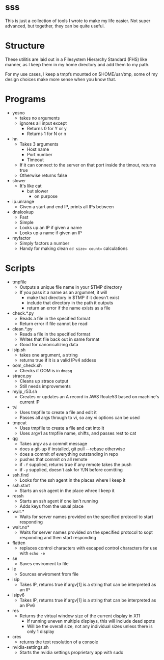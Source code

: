 # sss

This is just a collection of tools I wrote to make my life easier. 
Not super advanced, but together, they can be quite useful.


# Structure
These utilitis are laid out in a Filesystem Hierarchy Standard (FHS) like manner, as I keep them in my home directory and add them to my path.

For my use cases, I keep a tmpfs mounted on $HOME/usr/tmp, some of my design choices make more sense when you know that.

# Programs
- yesno
  - takes no arguments
  - ignores all input except
    - Returns 0 for Y or y
    - Returns 1 for N or n
- hn
  - Takes 3 arguments
    - Host name
    - Port number
    - Timeout
  - If it can connect to the server on that port inside the timout, returns true
  - Otherwise returns false
- slower
  - It's like cat
    - but slower
      - on purpose
- ip.unrange
  - Given a start and end IP, prints all IPs between
- dnslookup
  - Fast
  - Simple
  - Looks up an IP if given a name
  - Looks up a name if given an IP
- myfactor
  - Simply factors a number
  - Handy for making clean `dd size= count=` calculations

# Scripts

- tmpfile
  - Outputs a unique file name in your $TMP directory
  - If you pass it a name as an argumnet, it will 
    - make that directory in $TMP if it doesn't exist
    - include that directory in the path it outputs
    - return an error if the name exists as a file
- check.*.py
  - Reads a file in the specified format
  - Return error if file cannot be read
- clean.*.py
  - Reads a file in the specified format
  - Writes that file back out in same format
  - Good for canonicalizing data
- isip.sh
  - takes one argument, a string
  - returns true if it is a valid IPv4 addess
- oom_check.sh
  - Checks if OOM is in `dmesg`
- strace.py
  - Cleans up strace output
  - Still needs improvements
- myip_r53.sh
  - Creates or updates an A record in AWS Route53 based on machine's current IP
- tvi
  - Uses tmpfile to create a file and edit it
  - Passes all args through to vi, so any vi options can be used
- tmpcat
  - Uses tmpfile to create a file and cat into it
  - Uses argv1 as tmpfile name, shifts, and passes rest to cat
- qg
  - Takes argv as a commit message
  - does a git-up if installed, git pull --rebase otherwise
  - does a commit of everything outstanding in repo
  - pushes that commit on all remote
  - if `-f` supplied, returns true if any remote takes the push
  - if `-y` supplied, doesn't ask for Y/N before comitting
- ssh.find
  - Looks for the ssh agent in the places where I keep it
- ssh.start
  - Starts an ssh agent in the place whree I keep it
- ressh
  - Starts an ssh agent if one isn't running
  - Adds keys from the usual place
- wait.*
    - Waits for server names provided on the specified protocol to start responding
- wait.no*
    - Waits for server names provided on the specified protocol to sopt responding and then start responding
- flatten
  - replaces control characters with escaped control characters for use with `echo -e`
- se
  - Saves enviroment to file
- le
  - Sources enviroment from file
- isip
  - Takes IP, returns true if argv[1] is a string that can be interpreted as an IP
- isipv6
  - Takes IP, returns true if argv[1] is a string that can be interpreted as an IPv6
- res
  - Returns the virtual window size of the current display in X11
    - If running uneven multiple displays, this will include dead spots
    - Will be the overall size, not any individual sizes unless there is only 1 display
- cres
  - returns the text resolution of a console
- nvidia-settings.sh
  - Starts the nvidia settings proprietary app with sudo
